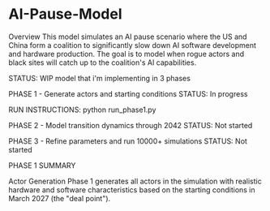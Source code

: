 # AI-Pause-Model
Overview
This model simulates an AI pause scenario where the US and China form a coalition to significantly slow down AI software development and hardware production. The goal is to model when rogue actors and black sites will catch up to the coalition's AI capabilities.

STATUS: WIP model that i'm implementing in 3 phases

PHASE 1 - Generate actors and starting conditions
STATUS: In progress

RUN INSTRUCTIONS: python run_phase1.py

PHASE 2 - Model transition dynamics through 2042
STATUS: Not started

PHASE 3 - Refine parameters and run 10000+ simulations
STATUS: Not started


PHASE 1 SUMMARY

Actor Generation
Phase 1 generates all actors in the simulation with realistic hardware and software characteristics based on the starting conditions in March 2027 (the "deal point").
